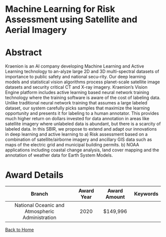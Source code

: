 
Machine Learning for Risk Assessment using Satellite and Aerial Imagery
=======================================================================

# Abstract


Kraenion is an AI company developing Machine Learning and Active Learning technology to an-alyze large 2D and 3D multi-spectral datasets of importance to public safety and national secu-rity. Our deep learning models and statistical vision algorithms process planet-scale satellite image datasets and security critical CT and X-ray imagery. Kraenion’s Vision Engine platform includes active learning based neural network training technology where the training software is aware of the cost of labeling data. Unlike traditional neural network training that assumes a large labeled dataset, our system carefully picks samples that maximize the learning opportunity and presents it for labeling to a human annotator. This provides much higher return on dollars invested for data annotation in areas like satellite imagery where unlabeled data is abundant, but there is a scarcity of labeled data. In this SBIR, we propose to extend and adapt our innovations in deep learning and active learning to a) Risk assessment based on a combination of satellite/airborne imagery and ancillary GIS data such as maps of the electric grid and municipal building permits. b) NOAA applications including coastal change analysis, land cover mapping and the annotation of weather data for Earth System Models.  

# Award Details

|Branch|Award Year|Award Amount|Keywords|
| :---: | :---: | :---: | :---: |
|National Oceanic and Atmospheric Administration|2020|$149,996||
  
  


[Back to Home](https://github.com/chrischow/dod_sbir_awards/CC/#834)